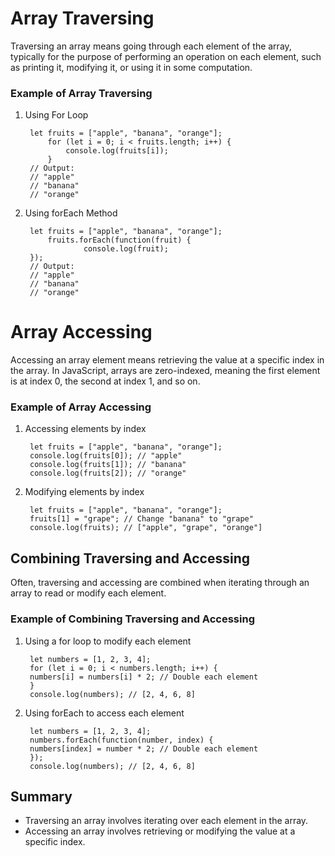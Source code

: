 # Array Traversing
Traversing an array means going through each element of the array, typically for the purpose of performing an operation 
on each element, such as printing it, modifying it, or using it in some computation.

### Example of Array Traversing

1. Using For Loop

        let fruits = ["apple", "banana", "orange"];
            for (let i = 0; i < fruits.length; i++) {
                console.log(fruits[i]);
            }
        // Output:
        // "apple"
        // "banana"
        // "orange"

2. Using forEach Method

        let fruits = ["apple", "banana", "orange"];
            fruits.forEach(function(fruit) {
                    console.log(fruit);
        });
        // Output:
        // "apple"
        // "banana"
        // "orange"


# Array Accessing
Accessing an array element means retrieving the value at a specific index in the array. In JavaScript, arrays are zero-indexed, meaning the first element is at index 0, the second at index 1, and so on.

### Example of Array Accessing
1. Accessing elements by index

        let fruits = ["apple", "banana", "orange"];
        console.log(fruits[0]); // "apple"
        console.log(fruits[1]); // "banana"
        console.log(fruits[2]); // "orange"

2. Modifying elements by index

        let fruits = ["apple", "banana", "orange"];
        fruits[1] = "grape"; // Change "banana" to "grape"
        console.log(fruits); // ["apple", "grape", "orange"]

## Combining Traversing and Accessing
Often, traversing and accessing are combined when iterating through an array to read or modify each element.

### Example of Combining Traversing and Accessing

1. Using a for loop to modify each element

        let numbers = [1, 2, 3, 4];
        for (let i = 0; i < numbers.length; i++) {
        numbers[i] = numbers[i] * 2; // Double each element
        }
        console.log(numbers); // [2, 4, 6, 8]

2. Using forEach to access each element

        let numbers = [1, 2, 3, 4];
        numbers.forEach(function(number, index) {
        numbers[index] = number * 2; // Double each element
        });
        console.log(numbers); // [2, 4, 6, 8]


## Summary

- Traversing an array involves iterating over each element in the array.
- Accessing an array involves retrieving or modifying the value at a specific index.